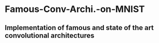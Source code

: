 # Famous-Conv-Archi.-on-MNIST

## Implementation of famous and state of the art convolutional architectures
